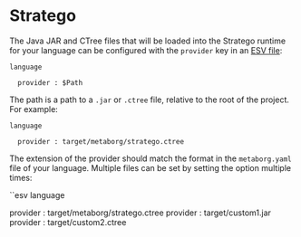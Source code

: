 # Stratego
The Java JAR and CTree files that will be loaded into the Stratego runtime for your language can be configured with the `provider` key in an [ESV file](esv.md):

```esv
language

  provider : $Path
```

The path is a path to a `.jar` or `.ctree` file, relative to the root of the project. For example:

```esv
language

  provider : target/metaborg/stratego.ctree
```

The extension of the provider should match the format in the `metaborg.yaml` file of your language.
Multiple files can be set by setting the option multiple times:

``esv
language

  provider : target/metaborg/stratego.ctree
  provider : target/custom1.jar
  provider : target/custom2.ctree
```

